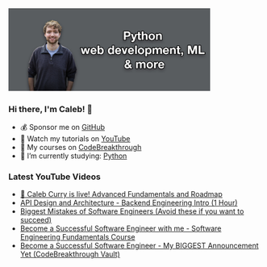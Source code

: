 <img src="github-cover-photo-my-face.jpg" width="400px" />

### Hi there, I'm Caleb! 🍛

- 💰 Sponsor me on [GitHub](https://github.com/sponsors/CalebCurry)
- 🎥 Watch my tutorials on [YouTube](https://www.youtube.com/calebthevideomaker2)
- 📗 My courses on [CodeBreakthrough](https://www.codebreakthrough.com)
- 🤔 I’m currently studying: [Python](https://www.youtube.com/watch?v=s3IvdkCq2_c&t=4254s)

### Latest YouTube Videos
<!-- YOUTUBE:START -->
- [🔴 Caleb Curry is live! Advanced Fundamentals and Roadmap](https://www.youtube.com/watch?v=UYFfuRAUzlo)
- [API Design and Architecture  - Backend Engineering Intro &lpar;1 Hour&rpar;](https://www.youtube.com/watch?v=XvFmUE-36Kc)
- [Biggest Mistakes of Software Engineers &lpar;Avoid these if you want to succeed&rpar;](https://www.youtube.com/watch?v=ff-Y1xYnDZo)
- [Become a Successful Software Engineer with me - Software Engineering Fundamentals Course](https://www.youtube.com/shorts/h2PWCI5Roh0)
- [Become a Successful Software Engineer - My BIGGEST Announcement Yet &lpar;CodeBreakthrough Vault&rpar;](https://www.youtube.com/watch?v=eeC98OZ6SLI)
<!-- YOUTUBE:END -->

